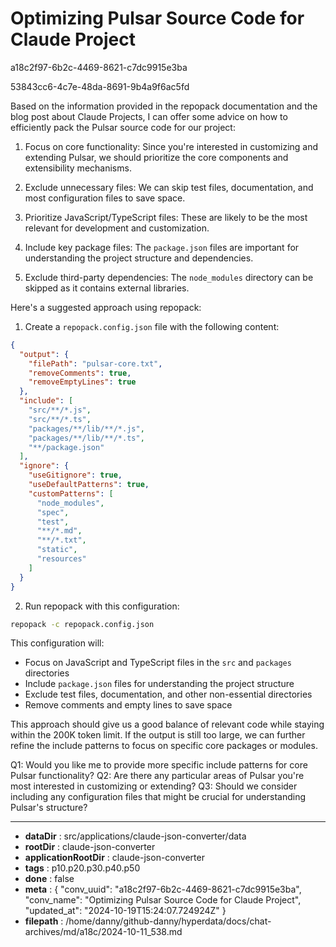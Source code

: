 # Optimizing Pulsar Source Code for Claude Project

a18c2f97-6b2c-4469-8621-c7dc9915e3ba

53843cc6-4c7e-48da-8691-9b4a9f6ac5fd

 Based on the information provided in the repopack documentation and the blog post about Claude Projects, I can offer some advice on how to efficiently pack the Pulsar source code for our project:

1. Focus on core functionality: Since you're interested in customizing and extending Pulsar, we should prioritize the core components and extensibility mechanisms.

2. Exclude unnecessary files: We can skip test files, documentation, and most configuration files to save space.

3. Prioritize JavaScript/TypeScript files: These are likely to be the most relevant for development and customization.

4. Include key package files: The `package.json` files are important for understanding the project structure and dependencies.

5. Exclude third-party dependencies: The `node_modules` directory can be skipped as it contains external libraries.

Here's a suggested approach using repopack:

1. Create a `repopack.config.json` file with the following content:

```json
{
  "output": {
    "filePath": "pulsar-core.txt",
    "removeComments": true,
    "removeEmptyLines": true
  },
  "include": [
    "src/**/*.js",
    "src/**/*.ts",
    "packages/**/lib/**/*.js",
    "packages/**/lib/**/*.ts",
    "**/package.json"
  ],
  "ignore": {
    "useGitignore": true,
    "useDefaultPatterns": true,
    "customPatterns": [
      "node_modules",
      "spec",
      "test",
      "**/*.md",
      "**/*.txt",
      "static",
      "resources"
    ]
  }
}
```

2. Run repopack with this configuration:

```bash
repopack -c repopack.config.json
```

This configuration will:
- Focus on JavaScript and TypeScript files in the `src` and `packages` directories
- Include `package.json` files for understanding the project structure
- Exclude test files, documentation, and other non-essential directories
- Remove comments and empty lines to save space

This approach should give us a good balance of relevant code while staying within the 200K token limit. If the output is still too large, we can further refine the include patterns to focus on specific core packages or modules.

Q1: Would you like me to provide more specific include patterns for core Pulsar functionality?
Q2: Are there any particular areas of Pulsar you're most interested in customizing or extending?
Q3: Should we consider including any configuration files that might be crucial for understanding Pulsar's structure?

---

* **dataDir** : src/applications/claude-json-converter/data
* **rootDir** : claude-json-converter
* **applicationRootDir** : claude-json-converter
* **tags** : p10.p20.p30.p40.p50
* **done** : false
* **meta** : {
  "conv_uuid": "a18c2f97-6b2c-4469-8621-c7dc9915e3ba",
  "conv_name": "Optimizing Pulsar Source Code for Claude Project",
  "updated_at": "2024-10-19T15:24:07.724924Z"
}
* **filepath** : /home/danny/github-danny/hyperdata/docs/chat-archives/md/a18c/2024-10-11_538.md
